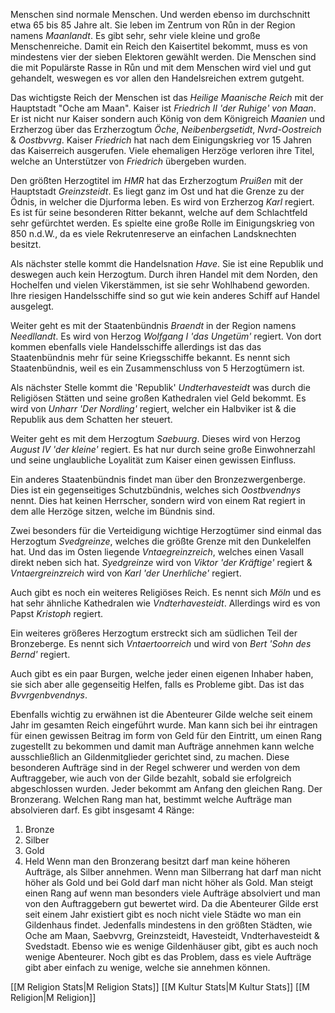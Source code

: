 Menschen sind normale Menschen. Und werden ebenso im durchschnitt etwa 65 bis 85 Jahre alt. Sie leben im Zentrum von Růn in der Region namens *Maanlandt*. Es gibt sehr, sehr viele kleine und große Menschenreiche. Damit ein Reich den Kaisertitel bekommt, muss es von mindestens vier der sieben Elektoren gewählt werden. 
Die Menschen sind die mit Populärste Rasse in Růn und mit dem Menschen wird viel und gut gehandelt, weswegen es vor allen den Handelsreichen extrem gutgeht.

Das wichtigste Reich der Menschen ist das *Heilige Maanische Reich* mit der Hauptstadt "Oche am Maan". Kaiser ist *Friedrich II 'der Ruhige' von Maan*. Er ist nicht nur Kaiser sondern auch König von dem Königreich *Maanien* und Erzherzog über das Erzherzogtum *Öche*, *Neibenbergsetidt*, *Nvrd-Oostreich* & *Oostbvvrg*. 
Kaiser *Friedrich* hat nach dem Einigungskrieg vor 15 Jahren das Kaiserreich ausgerufen. Viele ehemaligen Herzöge verloren ihre Titel, welche an Unterstützer von *Friedrich* übergeben wurden.

Den größten Herzogtitel im *HMR* hat das Erzherzogtum *Pruißen* mit der Hauptstadt *Greinzsteidt*. Es liegt ganz im Ost und hat die Grenze zu der Ödnis, in welcher die Djurforma leben. Es wird von Erzherzog *Karl* regiert. Es ist für seine besonderen Ritter bekannt, welche auf dem Schlachtfeld sehr gefürchtet werden. Es spielte eine große Rolle im Einigungskrieg von 850 n.d.W., da es viele Rekrutenreserve an einfachen Landsknechten besitzt.

Als nächster stelle kommt die Handelsnation *Have*. Sie ist eine Republik und deswegen auch kein Herzogtum. Durch ihren Handel mit dem Norden, den Hochelfen und vielen Vìkerstämmen, ist sie sehr Wohlhabend geworden. Ihre riesigen Handelsschiffe sind so gut wie kein anderes Schiff auf Handel ausgelegt. 

Weiter geht es mit der Staatenbündnis *Braendt* in der Region namens *Needllandt*. Es wird von Herzog *Wolfgang I 'das Ungetüm'* regiert. Von dort kommen ebenfalls viele Handelsschiffe allerdings ist das das Staatenbündnis mehr für seine Kriegsschiffe bekannt.
Es nennt sich Staatenbündnis, weil es ein Zusammenschluss von 5 Herzogtümern ist.  

Als nächster Stelle kommt die 'Republik' *Undterhavesteidt* was durch die Religiösen Stätten und seine großen Kathedralen viel Geld bekommt. Es wird von *Unharr 'Der Nordling'* regiert, welcher ein Halbvìker ist & die Republik aus dem Schatten her steuert.

Weiter geht es mit dem Herzogtum *Saebuurg*. Dieses wird von Herzog *August IV 'der kleine'* regiert. Es hat nur durch seine große Einwohnerzahl und seine unglaubliche Loyalität zum Kaiser einen gewissen Einfluss. 

Ein anderes Staatenbündnis findet man über den Bronzezwergenberge. Dies ist ein gegenseitiges Schutzbündnis, welches sich *Oostbvendnys* nennt. Dies hat keinen Herrscher, sondern wird von einem Rat regiert in dem alle Herzöge sitzen, welche im Bündnis sind.

Zwei besonders für die Verteidigung wichtige Herzogtümer sind einmal das Herzogtum *Svedgreinze*, welches die größte Grenze mit den Dunkelelfen hat.
Und das im Osten liegende *Vntaegreinzreich*, welches einen Vasall direkt neben sich hat.
*Syedgreinze* wird von *Viktor 'der Kräftige'* regiert &  *Vntaergreinzreich* wird von *Karl 'der Unerhliche'* 
regiert.

Auch gibt es noch ein weiteres Religiöses Reich. Es nennt sich *Möln* und es hat sehr ähnliche Kathedralen wie *Vndterhavesteidt*. Allerdings wird es von Papst *Kristoph* regiert.

Ein weiteres größeres Herzogtum erstreckt sich am südlichen Teil der Bronzeberge. Es nennt sich 
*Vntaertoorreich* und wird von *Bert 'Sohn des Bernd'* regiert. 

Auch gibt es ein paar Burgen, welche jeder einen eigenen Inhaber haben, sie sich aber alle gegenseitig Helfen, falls es Probleme gibt. Das ist das *Bvvrgenbvendnys*.

Ebenfalls wichtig zu erwähnen ist die Abenteurer Gilde welche seit einem Jahr im gesamten Reich eingeführt wurde. Man kann sich bei ihr eintragen für einen gewissen Beitrag im form von Geld für den Eintritt, um einen Rang zugestellt zu bekommen und damit man Aufträge annehmen kann welche ausschließlich an Gildenmitglieder gerichtet sind, zu machen. Diese besonderen Aufträge sind in der Regel schwerer und werden von dem Auftraggeber, wie auch von der Gilde bezahlt, sobald sie erfolgreich abgeschlossen wurden. 
Jeder bekommt am Anfang den gleichen Rang. Der Bronzerang. Welchen Rang man hat, bestimmt welche Aufträge man absolvieren darf. Es gibt insgesamt 4 Ränge: 
1. Bronze
2. Silber
3. Gold
4. Held
Wenn man den Bronzerang besitzt darf man keine höheren Aufträge, als Silber annehmen.
Wenn man Silberrang hat darf man nicht höher als Gold und bei Gold darf man nicht höher als Gold. 
Man steigt einen Rang auf wenn man besonders viele Aufträge absolviert und man von den Auftraggebern gut bewertet wird. 
Da die Abenteurer Gilde erst seit einem Jahr existiert gibt es noch nicht viele Städte wo man ein Gildenhaus findet. Jedenfalls mindestens in den größten Städten, wie Oche am Maan, Saebvvrg, Greinzsteidt, Havesteidt, Vndterhavesteidt & Svedstadt.
Ebenso wie es wenige Gildenhäuser gibt, gibt es auch noch wenige Abenteurer. 
Noch gibt es das Problem, dass es viele Aufträge gibt aber einfach zu wenige, welche sie annehmen können.


[[M Religion Stats|M Religion Stats]]
[[M Kultur Stats|M Kultur Stats]]
[[M Religion|M Religion]]
